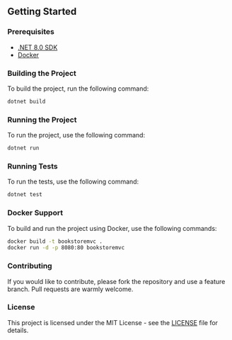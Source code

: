 ## Getting Started

### Prerequisites

- [.NET 8.0 SDK](https://dotnet.microsoft.com/download/dotnet/8.0)
- [Docker](https://www.docker.com/get-started)

### Building the Project

To build the project, run the following command:

```sh
dotnet build
```

### Running the Project

To run the project, use the following command:

```sh
dotnet run
```

### Running Tests

To run the tests, use the following command:

```sh
dotnet test
```

### Docker Support

To build and run the project using Docker, use the following commands:

```sh
docker build -t bookstoremvc .
docker run -d -p 8080:80 bookstoremvc
```

### Contributing

If you would like to contribute, please fork the repository and use a feature branch. Pull requests are warmly welcome.

### License

This project is licensed under the MIT License - see the [LICENSE](LICENSE) file for details.